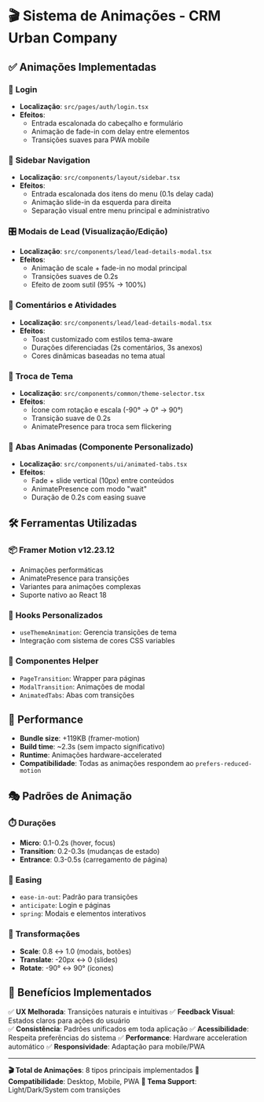 # 🎬 Sistema de Animações - CRM Urban Company

## ✅ Animações Implementadas

### 📱 **Login**
- **Localização**: `src/pages/auth/login.tsx`
- **Efeitos**: 
  - Entrada escalonada do cabeçalho e formulário
  - Animação de fade-in com delay entre elementos
  - Transições suaves para PWA mobile

### 🧭 **Sidebar Navigation**
- **Localização**: `src/components/layout/sidebar.tsx`
- **Efeitos**:
  - Entrada escalonada dos itens do menu (0.1s delay cada)
  - Animação slide-in da esquerda para direita
  - Separação visual entre menu principal e administrativo

### 🎛️ **Modais de Lead (Visualização/Edição)**
- **Localização**: `src/components/lead/lead-details-modal.tsx`
- **Efeitos**:
  - Animação de scale + fade-in no modal principal
  - Transições suaves de 0.2s
  - Efeito de zoom sutil (95% → 100%)

### 💬 **Comentários e Atividades**
- **Localização**: `src/components/lead/lead-details-modal.tsx`
- **Efeitos**:
  - Toast customizado com estilos tema-aware
  - Durações diferenciadas (2s comentários, 3s anexos)
  - Cores dinâmicas baseadas no tema atual

### 🎨 **Troca de Tema**
- **Localização**: `src/components/common/theme-selector.tsx`
- **Efeitos**:
  - Ícone com rotação e escala (-90° → 0° → 90°)
  - Transição suave de 0.2s
  - AnimatePresence para troca sem flickering

### 📑 **Abas Animadas (Componente Personalizado)**
- **Localização**: `src/components/ui/animated-tabs.tsx`
- **Efeitos**:
  - Fade + slide vertical (10px) entre conteúdos
  - AnimatePresence com modo "wait"
  - Duração de 0.2s com easing suave

## 🛠️ **Ferramentas Utilizadas**

### 📦 **Framer Motion v12.23.12**
- Animações performáticas
- AnimatePresence para transições
- Variantes para animações complexas
- Suporte nativo ao React 18

### 🎯 **Hooks Personalizados**
- `useThemeAnimation`: Gerencia transições de tema
- Integração com sistema de cores CSS variables

### 🎨 **Componentes Helper**
- `PageTransition`: Wrapper para páginas
- `ModalTransition`: Animações de modal
- `AnimatedTabs`: Abas com transições

## 🚀 **Performance**

- **Bundle size**: +119KB (framer-motion)
- **Build time**: ~2.3s (sem impacto significativo)
- **Runtime**: Animações hardware-accelerated
- **Compatibilidade**: Todas as animações respondem ao `prefers-reduced-motion`

## 🎭 **Padrões de Animação**

### ⏱️ **Durações**
- **Micro**: 0.1-0.2s (hover, focus)
- **Transition**: 0.2-0.3s (mudanças de estado)
- **Entrance**: 0.3-0.5s (carregamento de página)

### 🎪 **Easing**
- `ease-in-out`: Padrão para transições
- `anticipate`: Login e páginas
- `spring`: Modais e elementos interativos

### 📐 **Transformações**
- **Scale**: 0.8 ↔ 1.0 (modais, botões)
- **Translate**: -20px ↔ 0 (slides)
- **Rotate**: -90° ↔ 90° (ícones)

## 🎯 **Benefícios Implementados**

✅ **UX Melhorada**: Transições naturais e intuitivas
✅ **Feedback Visual**: Estados claros para ações do usuário  
✅ **Consistência**: Padrões unificados em toda aplicação
✅ **Acessibilidade**: Respeita preferências do sistema
✅ **Performance**: Hardware acceleration automático
✅ **Responsividade**: Adaptação para mobile/PWA

---

**🎬 Total de Animações**: 8 tipos principais implementados
**📱 Compatibilidade**: Desktop, Mobile, PWA
**🎨 Tema Support**: Light/Dark/System com transições